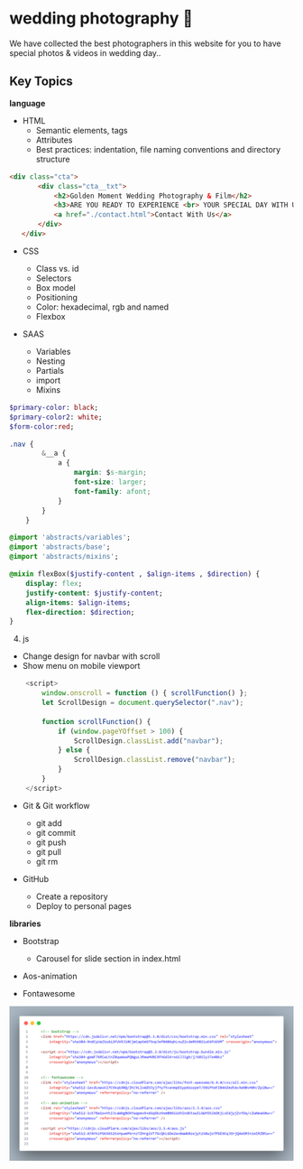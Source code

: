 # wedding photography 🎉
We have collected the best photographers in this website for you to have special photos & videos in wedding day..
## Key Topics

**language**
+ HTML
  + Semantic elements, tags
  + Attributes
  + Best practices: indentation, file naming conventions and directory structure
    
 ```html
<div class="cta">
        <div class="cta__txt">
            <h2>Golden Moment Wedding Photography & Film</h2>
            <h3>ARE YOU READY TO EXPERIENCE <br> YOUR SPECIAL DAY WITH US?</h3>
            <a href="./contact.html">Contact With Us</a>
        </div>
    </div>
 ```
+ CSS
  +  Class vs. id
  +  Selectors
  +  Box model
  +  Positioning
  +  Color: hexadecimal, rgb and named
  +  Flexbox

+ SAAS
  + Variables
  + Nesting
  + Partials
  + import
  + Mixins
    
```sass
$primary-color: black;
$primary-color2: white;
$form-color:red;
```

```css
.nav {
        &__a {
            a {
                margin: $s-margin;
                font-size: larger;
                font-family: afont;
            }
        }
    }
```

```sass
@import 'abstracts/variables';
@import 'abstracts/base';
@import 'abstracts/mixins';
```

```sass
@mixin flexBox($justify-content , $align-items , $direction) {
    display: flex;
    justify-content: $justify-content;
    align-items: $align-items;
    flex-direction: $direction;
}
```
4. js
  + Change design for navbar with scroll
  + Show menu on mobile viewport

```js
    <script>
        window.onscroll = function () { scrollFunction() };
        let ScrollDesign = document.querySelector(".nav");

        function scrollFunction() {
            if (window.pageYOffset > 100) {
                ScrollDesign.classList.add("navbar");
            } else {
                ScrollDesign.classList.remove("navbar");
            }
        }
    </script>
```

+ Git & Git workflow
  + git add
  + git commit
  + git push
  + git pull
  + git rm

+ GitHub
  + Create a repository
  + Deploy to personal pages

    
**libraries**
+ Bootstrap
  + Carousel for slide section in index.html
 
+ Aos-animation
+ Fontawesome

![library-code](./images/code/code.png)




